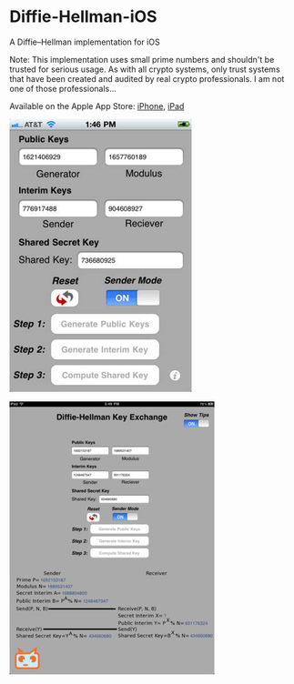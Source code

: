 Diffie-Hellman-iOS
==================

A Diffie–Hellman implementation for iOS

Note: This implementation uses small prime numbers and shouldn't be trusted for serious usage.  As with all crypto systems, only trust systems that have been created and audited by real crypto professionals.  I am not one of those professionals...

Available on the Apple App Store: [iPhone](https://itunes.apple.com/us/app/diffie-hellman/id464586564?mt=8), [iPad]([iPhone](https://itunes.apple.com/us/app/diffie-hellman-for-ipad/id464591473?mt=8))

![iPhone Screenshot](./screenshot.jpg)

![iPad Screenshot](./screenshot-ipad.jpg)

